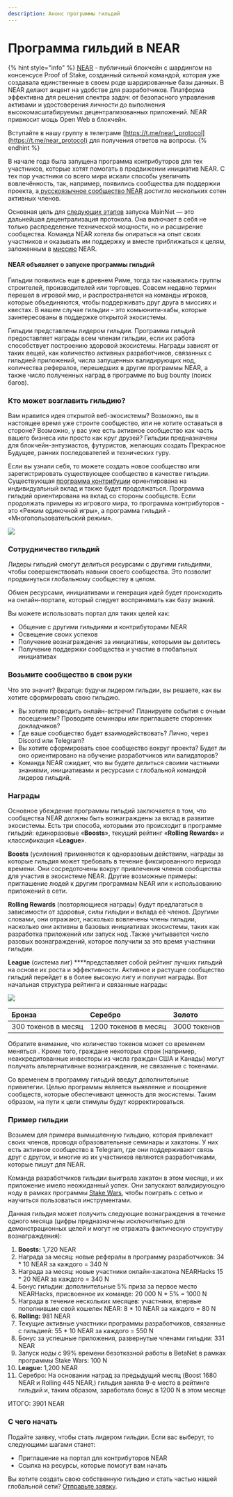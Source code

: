 ```yaml
---
description: Анонс программы гильдий
---
```


# Программа гильдий в NEAR

{% hint style="info" %}
[NEAR](https://near.org/) - публичный блокчейн с шардингом на консенсусе Proof of Stake, созданный сильной командой, которая уже создавала единственные в своем роде шардированные базы данных. В NEAR делают акцент на удобстве для разработчиков. Платформа эффективна для решения спектра задач: от безопасного управления активами и удостоверения личности до выполнения высокомасштабируемых децентрализованных приложений. NEAR привносит мощь Open Web в блокчейн.

Вступайте в нашу группу в телеграме [https://t.me/near\_protocol](https://t.me/near_protocol) для получения ответов на вопросы.
{% endhint %}

В начале года была запущена программа контрибуторов для тех участников, которые хотят помогать в продвижении инициатив NEAR. С тех пор участники со всего мира искали способы увеличить вовлечённость, так, например, появились сообщества для поддержки проекта, а[ русскоязычное сообщество NEAR](https://t.me/near_protocol) достигло нескольких сотен активных членов.

Основная цель для [следующих этапов](https://near.org/blog/mainnet-roadmap/) запуска MainNet — это дальнейшая децентрализация протокола. Она включает в себя не только распределение технической мощности, но и расширение сообщества. Команда NEAR хотела бы опираться на опыт своих участников и оказывать им поддержку и вместе приближаться к целям, заложенным в [миссию](https://near.org/blog/the-evolution-of-the-open-web/) NEAR.

#### NEAR объявляет о запуске программы гильдий

Гильдии появились еще в древнем Риме, тогда так назывались группы строителей, производителей или торговцев. Совсем недавно термин перешел в игровой мир, и распространяется на команды игроков, которые объединяются, чтобы поддерживать друг друга в миссиях и квестах. В нашем случае гильдии - это комьюнити-хабы, которые заинтересованы в поддержке открытой экосистемы.

Гильдии представлены лидером гильдии. Программа гильдий предоставляет награды всем членам гильдии, если их работа способствует построению здоровой экосистемы. Награды зависят от таких вещей, как количество активных разработчиков, связанных с гильдией приложений, числа запущенных валидирующих нод, количества рефералов, перешедших в другие программы NEAR,  а также число полученных наград в программе по bug bounty \(поиск багов\).

### Кто может возглавить гильдию? 

Вам нравится идея открытой веб-экосистемы? Возможно, вы в настоящее время уже строите сообщество, или не хотите оставаться в стороне? Возможно, у вас уже есть активное сообщество как часть вашего бизнеса или просто как круг друзей? Гильдии предназначены для блокчейн-энтузиастов, футуристов, желающих создать Прекрасное Будущее, ранних последователей и технических гуру.

Если вы узнали себя, то можете создать новое сообщество или зарегистрировать существующее сообщество в качестве гильдии. Существующая [программа контрибуции](https://near.org/contributor/) ориентирована на индивидуальный вклад и также будет продолжаться. Программа гильдий ориентирована на вклад со стороны сообществ. Если продолжать примеры из игрового мира, то программа контрибуторов - это «Режим одиночной игры», а программа гильдий - «Многопользовательский режим».

![](../.gitbook/assets/community-programs.png)

### Сотрудничество гильдий

Лидеры гильдий смогут делиться ресурсами с другими гильдиями, чтобы совершенствовать навыки своего сообщества. Это позволит продвинуться глобальному сообществу в целом.

Обмен ресурсами, инициативами и генерация идей будет происходить на онлайн-портале, который следует воспринимать как базу знаний.

Вы можете использовать портал для таких целей как:

* Общение с другими гильдиями и контрибуторами NEAR
* Освещение своих успехов
* Получение вознаграждения за инициативы, которыми вы делитесь
* Получение поддержки сообщества и участие в глобальных инициативах

### Возьмите сообщество в свои руки 

Что это значит? Вкратце: будучи лидером гильдии, вы решаете, как вы хотите сформировать свою гильдию.

* Вы хотите проводить онлайн-встречи? Планируете события с очным посещением? Проводите семинары или приглашаете сторонних докладчиков? 
* Где ваше сообщество будет взаимодействовать? Лично, через Discord или Telegram? 
* Вы хотите сформировать свое сообщество вокруг проекта? Будет ли оно ориентировано на обучение разработчиков или валидаторов? 
* Команда NEAR ожидает, что вы будете делиться своими частными знаниями, инициативами и ресурсами с глобальной командой лидеров гильдий.

### Награды 

Основное убеждение программы гильдий заключается в том, что сообщества NEAR должны быть вознаграждены за вклад в развитие экосистемы. Есть три способа, которыми это происходит в программе гильдий: единоразовые «**Boosts**», текущий рейтинг «**Rolling Rewards**» и классификация «**League**».

**Boosts** \(усиления\) применяются к одноразовым действиям, награды за которые гильдия может требовать в течение фиксированного периода времени. Они сосредоточены вокруг привлечения членов сообщества для участия в экосистеме NEAR. Другие возможные примеры: приглашение людей к другим программам NEAR или к использованию приложений в сети.

**Rolling Rewards** \(повторяющиеся награды\) будут предлагаться в зависимости от здоровья, силы гильдии и вклада её членов. Другими словами, они отражают, насколько вовлечены члены гильдии, насколько они активны в базовых инициативах экосистемы, таких как разработка приложений или запуск нод .Также учитывается число разовых вознаграждений, которое получили за это время участники гильдии.

**League** \(система лиг\) ****представляет собой рейтинг лучших гильдий на основе их роста и эффективности. Активное и растущее сообщество гильдий перейдет в в более высокую лигу и получит награды. Вот начальная структура рейтинга и связанные награды:

![](../.gitbook/assets/comm_blog_levels.png)

| Бронза | Серебро | Золото |
| :--- | :--- | :--- |
| 300 токенов в месяц | 1200 токенов в месяц | 3000 токенов |

Обратите внимание, что количество токенов может со временем меняться . Кроме того, граждане некоторых стран \(например, неаккредитованные инвесторы из числа граждан США и Канады\) могут получать альтернативные вознаграждения, не связанные с токенами.

Со временем в программу гильдий введут дополнительные привилегии. Целью программы является выявление и поощрение сообществ, которые обеспечивают ценность для экосистемы. Таким образом, на пути к цели стимулы будут корректироваться.

### Пример гильдии 

Возьмем для примера вымышленную гильдию, которая привлекает своих членов, проводя образовательные семинары и хакатоны. У них есть активное сообщество в Telegram, где они поддерживают связь друг с другом, и многие из их участников являются разработчиками, которые пишут для NEAR.

Команда разработчиков гильдии выиграла хакатон в этом месяце, и их приложение имело неожиданный успех. Они запускают валидирующую ноду в рамках программы [Stake Wars](https://nodes.cryptasutra.com/near-protocol/stake-wars-episode-2), чтобы поиграть с сетью и научиться пользоваться инструментами.

Данная гильдия может получить следующие вознаграждения в течение одного месяца \(цифры предназначены исключительно для демонстрационных целей и могут не отражать фактическую структуру вознаграждения\):

1.  **Boosts:** 1,720 NEAR
   1.  Награда за месяц: новые рефералы в программу разработчиков: 34  \* 10 NEAR за каждого = 340 N
   2. Награда за месяц: новые участники онлайн-хакатона NEARHacks 15 \* 20 NEAR за каждого = 340 N
   3. Бонус гильдии: дополнительные 5% приза за первое место NEARHacks, присвоенное их команде: 20 000 N \* 5% = 1000 N
   4. Награда в течение нескольких месяцев: участники, впервые пополнившие свой кошелек NEAR: 8 \* 10 NEAR за каждого = 80 N
2.  **Rolling:** 981 NEAR
   1. Текущие активные участники программы разработчиков, связанные с гильдией: 55 \* 10 NEAR за каждого = 550 N 
   2. Бонус за успешные приложения, развернутые членами гильдии: 331 NEAR 
   3. Запуск ноды с 99% времени безотказной работы в BetaNet в рамках программы Stake Wars: 100 N 
3.  **League:** 1,200 NEAR
   1. Серебро: На основании наград за предыдущий месяц \(Boost 1680 NEAR и Rolling 445 NEAR,\) гильдия заняла 9-е место в рейтинге гильдий и, таким образом, заработала бонус в 1200 N в этом месяце

ИТОГО: 3901 NEAR

### С чего начать

Подайте заявку, чтобы стать лидером гильдии. Если вас выберут, то следующими шагами станет:

* Приглашение на портал для контрибуторов NEAR
* Ссылка на ресурсы, которые помогут вам начать

Вы хотите создать свою собственную гильдию и стать частью нашей глобальной сети? [Отправьте заявку](https://nearprotocol1001.typeform.com/to/l1PT1k).



